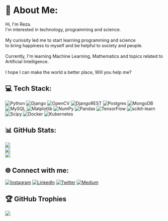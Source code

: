 # 💫 About Me:
Hi, I'm Reza.<br>I'm interested in technology, programming and science.<br><br>My curiosity led me to start learning programming and science <br>to bring happiness to myself and be helpful to society and people.<br><br>Currently, I'm learning Machine Learning, Mathematics and topics related to Artificial Intelligence.<br><br>I hope I can make the world a better place, Will you help me?


## 💻 Tech Stack:
![Python](https://img.shields.io/badge/python-3670A0?style=for-the-badge&logo=python&logoColor=ffdd54) ![Django](https://img.shields.io/badge/django-%23092E20.svg?style=for-the-badge&logo=django&logoColor=white) ![OpenCV](https://img.shields.io/badge/opencv-%23white.svg?style=for-the-badge&logo=opencv&logoColor=white) ![DjangoREST](https://img.shields.io/badge/DJANGO-REST-ff1709?style=for-the-badge&logo=django&logoColor=white&color=ff1709&labelColor=gray) ![Postgres](https://img.shields.io/badge/postgres-%23316192.svg?style=for-the-badge&logo=postgresql&logoColor=white) ![MongoDB](https://img.shields.io/badge/MongoDB-%234ea94b.svg?style=for-the-badge&logo=mongodb&logoColor=white) ![MySQL](https://img.shields.io/badge/mysql-%2300000f.svg?style=for-the-badge&logo=mysql&logoColor=white) ![Matplotlib](https://img.shields.io/badge/Matplotlib-%23ffffff.svg?style=for-the-badge&logo=Matplotlib&logoColor=black) ![NumPy](https://img.shields.io/badge/numpy-%23013243.svg?style=for-the-badge&logo=numpy&logoColor=white) ![Pandas](https://img.shields.io/badge/pandas-%23150458.svg?style=for-the-badge&logo=pandas&logoColor=white) ![TensorFlow](https://img.shields.io/badge/TensorFlow-%23FF6F00.svg?style=for-the-badge&logo=TensorFlow&logoColor=white) ![scikit-learn](https://img.shields.io/badge/scikit--learn-%23F7931E.svg?style=for-the-badge&logo=scikit-learn&logoColor=white) ![Scipy](https://img.shields.io/badge/SciPy-%230C55A5.svg?style=for-the-badge&logo=scipy&logoColor=%white) ![Docker](https://img.shields.io/badge/docker-%230db7ed.svg?style=for-the-badge&logo=docker&logoColor=white) ![Kubernetes](https://img.shields.io/badge/kubernetes-%23326ce5.svg?style=for-the-badge&logo=kubernetes&logoColor=white)
## 📊 GitHub Stats:
![](https://github-readme-stats.vercel.app/api?username=RezaGhasemzadeh&theme=onedark&hide_border=false&include_all_commits=false&count_private=false)<br/>
![](https://github-readme-streak-stats.herokuapp.com/?user=RezaGhasemzadeh&theme=onedark&hide_border=false)<br/>
![](https://github-readme-stats.vercel.app/api/top-langs/?username=RezaGhasemzadeh&theme=onedark&hide_border=false&include_all_commits=false&count_private=false&layout=compact)

## 🌐 Connect with me:
[![Instagram](https://img.shields.io/badge/Instagram-%23E4405F.svg?logo=Instagram&logoColor=white)](https://instagram.com/reza.gh82302) [![LinkedIn](https://img.shields.io/badge/LinkedIn-%230077B5.svg?logo=linkedin&logoColor=white)](https://linkedin.com/in/RezaGhasemzadeh) [![Twitter](https://img.shields.io/badge/Twitter-%231DA1F2.svg?logo=Twitter&logoColor=white)](https://twitter.com/Reza.Gh8230) [![Medium](https://img.shields.io/badge/Medium-12100E?logo=medium&logoColor=white)](https://medium.com/@RezaGhasemzadeh)

## 🏆 GitHub Trophies
![](https://github-profile-trophy.vercel.app/?username=RezaGhasemzadeh&theme=onedark&no-frame=false&no-bg=true&margin-w=4)

